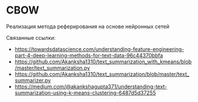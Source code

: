 # CBOW
Реализация метода реферирования на основе нейронных сетей

Связанные ссылки:
- https://towardsdatascience.com/understanding-feature-engineering-part-4-deep-learning-methods-for-text-data-96c44370bbfa
- https://github.com/Akanksha1310/text_summarization_with_kmeans/blob/master/text_summarization.py
- https://github.com/Akanksha1310/text_summarization/blob/master/text_summarizer.py
- https://medium.com/@akankshagupta371/understanding-text-summarization-using-k-means-clustering-6487d5d37255
